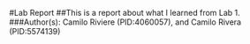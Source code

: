 #Lab Report
##This is a report about what I learned from Lab 1.
###Author(s): Camilo Riviere (PID:4060057), and Camilo Rivera (PID:5574139)

